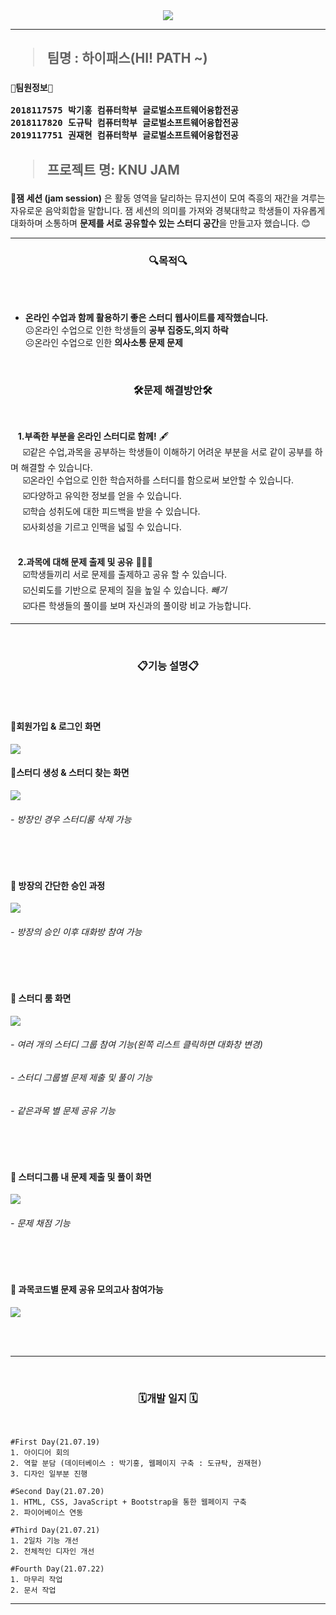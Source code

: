 
<div align="center">
 <image src = https://user-images.githubusercontent.com/72617914/150635396-f5108c33-26e2-4d97-a1d9-053a2326e5d7.png>
</div>

-------------------------------------------------------------------------------------------------------------------------------------------------
<H2>

 >**팀명 : 하이패스(HI! PATH ~)**</H2>
 
 <H3>
  
 ```
👨팀원정보👨

2018117575 박기홍 컴퓨터학부 글로벌소프트웨어융합전공
2018117820 도규탁 컴퓨터학부 글로벌소프트웨어융합전공
2019117751 권재현 컴퓨터학부 글로벌소프트웨어융합전공
```
 </H3>
<H2> 
 
 >**프로젝트 명: KNU JAM**
 </H2>

📢**잼 세션 (jam session)** 은 활동 영역을 달리하는 뮤지션이 모여 즉흥의 재간을 겨루는 자유로운 음악회합을 말합니다.
  잼 세션의 의미를 가져와 경북대학교 학생들이 자유롭게 대화하며 소통하며 **문제를 서로 공유할수 있는 스터디 공간**을 만들고자 했습니다. 😊

---------------------------------------------------------------------------------------------------------------------------------------------------
<div align="center">
<h3> 🔍목적🔍</h3>
</div>
<br><br>

- **온라인 수업과 함께 활용하기 좋은 스터디 웹사이트를 제작했습니다.**
 <br>☹️온라인 수업으로 인한 학생들의 **공부 집중도,의지 하락**
 <br>☹️온라인 수업으로 인한 **의사소통 문제 문제**

</br>
<div align="center">
<h3>&nbsp;&nbsp;&nbsp; 🛠️문제 해결방안🛠️</h3>
<br>
</div>

&nbsp;&nbsp; **1.부족한 부분을 온라인 스터디로 함께!** 🖋
  <br>&nbsp;&nbsp;&nbsp;&nbsp; ☑️같은 수업,과목을 공부하는 학생들이 이해하기 어려운 부분을 서로 같이 공부를 하며 해결할 수 있습니다. 
  <br>&nbsp;&nbsp;&nbsp;&nbsp; ☑️온라인 수업으로 인한 학습저하를 스터디를 함으로써 보안할 수 있습니다.
  <br>&nbsp;&nbsp;&nbsp;&nbsp; ☑️다양하고 유익한 정보를 얻을 수 있습니다.
  <br>&nbsp;&nbsp;&nbsp;&nbsp; ☑️학습 성취도에 대한 피드백을 받을 수 있습니다.
  <br>&nbsp;&nbsp;&nbsp;&nbsp; ☑️사회성을 기르고 인맥을 넓힐 수 있습니다.
<br></br>

&nbsp;&nbsp; **2.과목에 대해 문제 출제 및 공유** 👨‍👦‍👦
  <br>&nbsp;&nbsp;&nbsp;&nbsp; ☑️학생들끼리 서로 문제를 출제하고 공유 할 수 있습니다.
  <br>&nbsp;&nbsp;&nbsp;&nbsp; ☑️신뢰도를 기반으로 문제의 질을 높일 수 있습니다. *빼기*
  <br>&nbsp;&nbsp;&nbsp;&nbsp; ☑️다른 학생들의 풀이를 보며 자신과의 풀이랑 비교 가능합니다. 


---------------------------------------------------------------------------------------------------------------------------------------------------

<br>
<div align="center">
<h3>📋기능 설명📋</h3>
</div>
<br><br>

<h4>🥇회원가입 & 로그인 화면</h4>
<span><img src = "https://user-images.githubusercontent.com/72617914/150635847-1c15fbbf-427f-4304-8e7c-87b936d0972d.png"></span>

<h4>🥇스터디 생성 & 스터디 찾는 화면</h4>
<span><img src = "https://user-images.githubusercontent.com/72617914/150637108-3abb8e9b-b165-42cd-8da0-bab1479f2508.png"></span>
<h6>- 방장인 경우 스터디룸 삭제 가능</h6>
<br><br>


<h4>🥇 방장의 간단한 승인 과정</h4>
<span><img src = "https://user-images.githubusercontent.com/72617914/150638212-d221baa8-a160-486b-822e-0f7902f441ad.png"></span>
<h6>- 방장의 승인 이후 대화방 참여 가능 </h6>
<br></br>


<h4>🥉 스터디 룸 화면</h4>
<span><img src = "https://user-images.githubusercontent.com/72617914/150640632-f99bd541-3fff-4d41-b233-b7dad19e1f5b.png"></span>

<h6>- 여러 개의 스터디 그룹 참여 기능(왼쪽 리스트 클릭하면 대화창 변경)</h6>
<h6>- 스터디 그룹별 문제 제출 및 풀이 기능</h6>
<h6>- 같은과목 별 문제 공유 기능 </h6>


<br><br>


<h4>🥉 스터디그룹 내 문제 제출 및 풀이 화면</h4>
<span><img src = "https://user-images.githubusercontent.com/72617914/150638917-9fc0fa37-1205-41c7-aaf6-ff7205f4a2ee.png"></span>
<h6>- 문제 채점 기능 </h6>
<br></br>

<h4>🥉 과목코드별 문제 공유 모의고사 참여가능</h4>
<span><img src = "https://user-images.githubusercontent.com/72617914/150639580-6ebc7510-6a23-44f6-abf3-277871bbe907.png"></span>

<br></br>

---------------------------------------------------------------------------------------------------------------------------------------------------
<br>
<div align="center">
<h3>🗓️개발 일지 🗓</h3>
</div>
<br>

    #First Day(21.07.19)
    1. 아이디어 회의 
    2. 역할 분담 (데이터베이스 : 박기홍, 웹페이지 구축 : 도규탁, 권재현)
    3. 디자인 일부분 진행

    #Second Day(21.07.20)
    1. HTML, CSS, JavaScript + Bootstrap을 통한 웹페이지 구축
    2. 파이어베이스 연동

    #Third Day(21.07.21)
    1. 2일차 기능 개선
    2. 전체적인 디자인 개선 

    #Fourth Day(21.07.22)
    1. 마무리 작업
    2. 문서 작업
    
--------------------------------------------------------------------------------------------------------------------------------------------------------------------

